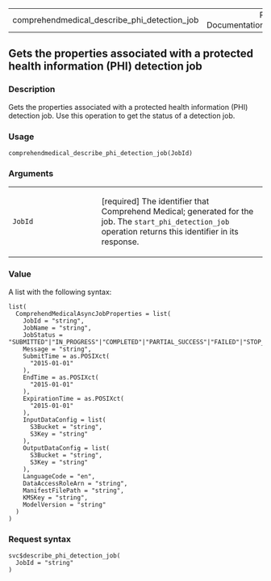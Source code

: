 <table style="width: 100%;">
<tbody>
<tr class="odd">
<td>comprehendmedical_describe_phi_detection_job</td>
<td style="text-align: right;">R Documentation</td>
</tr>
</tbody>
</table>

## Gets the properties associated with a protected health information (PHI) detection job

### Description

Gets the properties associated with a protected health information (PHI)
detection job. Use this operation to get the status of a detection job.

### Usage

    comprehendmedical_describe_phi_detection_job(JobId)

### Arguments

<table>
<colgroup>
<col style="width: 35%" />
<col style="width: 65%" />
</colgroup>
<tbody>
<tr class="odd">
<td><code
id="comprehendmedical_describe_phi_detection_job_:_JobId">JobId</code></td>
<td><p>[required] The identifier that Comprehend Medical; generated for
the job. The <code>start_phi_detection_job</code> operation returns this
identifier in its response.</p></td>
</tr>
</tbody>
</table>

### Value

A list with the following syntax:

    list(
      ComprehendMedicalAsyncJobProperties = list(
        JobId = "string",
        JobName = "string",
        JobStatus = "SUBMITTED"|"IN_PROGRESS"|"COMPLETED"|"PARTIAL_SUCCESS"|"FAILED"|"STOP_REQUESTED"|"STOPPED",
        Message = "string",
        SubmitTime = as.POSIXct(
          "2015-01-01"
        ),
        EndTime = as.POSIXct(
          "2015-01-01"
        ),
        ExpirationTime = as.POSIXct(
          "2015-01-01"
        ),
        InputDataConfig = list(
          S3Bucket = "string",
          S3Key = "string"
        ),
        OutputDataConfig = list(
          S3Bucket = "string",
          S3Key = "string"
        ),
        LanguageCode = "en",
        DataAccessRoleArn = "string",
        ManifestFilePath = "string",
        KMSKey = "string",
        ModelVersion = "string"
      )
    )

### Request syntax

    svc$describe_phi_detection_job(
      JobId = "string"
    )
